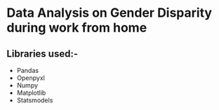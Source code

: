 # Data Analysis on Gender Disparity during work from home





## Libraries used:-
  - Pandas
  - Openpyxl
  - Numpy
  - Matplotlib
  - Statsmodels